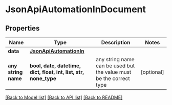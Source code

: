 # JsonApiAutomationInDocument


## Properties
Name | Type | Description | Notes
------------ | ------------- | ------------- | -------------
**data** | [**JsonApiAutomationIn**](JsonApiAutomationIn.md) |  | 
**any string name** | **bool, date, datetime, dict, float, int, list, str, none_type** | any string name can be used but the value must be the correct type | [optional]

[[Back to Model list]](../README.md#documentation-for-models) [[Back to API list]](../README.md#documentation-for-api-endpoints) [[Back to README]](../README.md)


